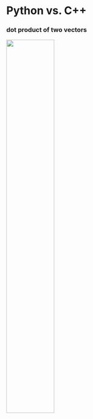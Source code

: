 # Python vs. C++

### dot product of two vectors

<img src="https://nschloe.github.io/python-vs-cpp/dot-product-vectors.svg" width="50%">

